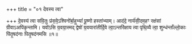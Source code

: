 +++
title = "०१ देवस्य त्वा"

+++
दे॒वस्य॑ त्वा सवि॒तुः प्र॑स॒वे᳕ऽश्विनो॑र्बा॒हुभ्यां॑ पू॒ष्णो हस्ता॑भ्याम्। आद॑दे॒ नार्य॑सी॒दम॒हꣳ रक्ष॑सां ग्रीवाऽअपि॑कृन्तामि। यवो॑ऽसि य॒वया॒स्मद् द्वेषो॑ य॒वयारा॑तीर्दि॒वे त्वा॒ऽन्तरि॑क्षाय त्वा पृथि॒व्यै त्वा॒ शुन्ध॑न्ताँल्लो॒काः पि॑तृ॒षद॑नाः पितृ॒षद॑नमसि ॥१॥